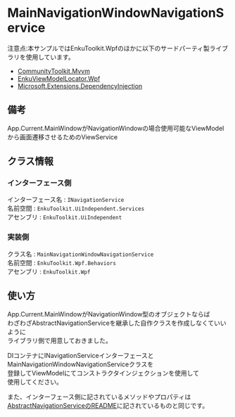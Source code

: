 # MainNavigationWindowNavigationService

注意点:本サンプルではEnkuToolkit.Wpfのほかに以下のサードパーティ製ライブラリを使用しています。

- [CommunityToolkit.Mvvm](https://www.nuget.org/packages/CommunityToolkit.Mvvm)
- [EnkuViewModelLocator.Wpf](https://www.nuget.org/packages/EnkuViewModelLocator.Wpf)
- [Microsoft.Extensions.DependencyInjection](https://www.nuget.org/packages/Microsoft.Extensions.DependencyInjection/8.0.0-preview.1.23110.8)

## 備考

App.Current.MainWindowがNavigationWindowの場合使用可能なViewModelから画面遷移させるためのViewService



## クラス情報

### インターフェース側

インターフェース名 : `INavigationService`<br/>名前空間 : `EnkuToolkit.UiIndependent.Services`<br/>アセンブリ : `EnkuToolkit.UiIndependent`<br/>

### 実装側

クラス名 : `MainNavigationWindowNavigationService`<br/>名前空間 : `EnkuToolkit.Wpf.Behaviors`<br/>アセンブリ : `EnkuToolkit.Wpf`<br/>



## 使い方

App.Current.MainWindowがNavigationWindow型のオブジェクトならば<br/>わざわざAbstractNavigationServiceを継承した自作クラスを作成しなくていいように<br/>ライブラリ側で用意しておきました。

DIコンテナにINavigationServiceインターフェースと<br/>MainNavigationWindowNavigationServiceクラスを<br/>登録してViewModelにてコンストラクタインジェクションを使用して<br/>使用してください。

また、インターフェース側に記されているメソッドやプロパティは<br/>[AbstractNavigationServiceのREADME](../08.AbstractNavigationService/README.md)に記されているものと同じです。
